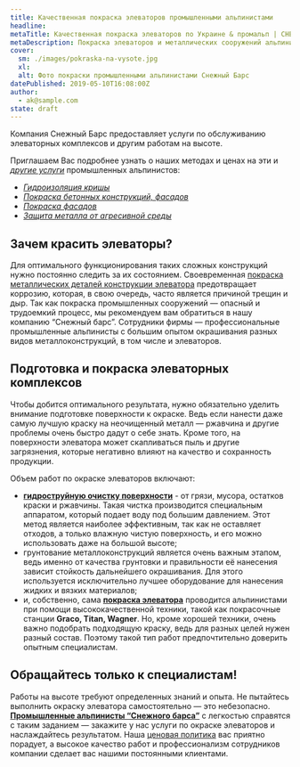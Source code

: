 ```yaml
---
title: Качественная покраска элеваторов промышленными альпинистами
headline:
metaTitle: Качественная покраска элеваторов по Украине & промальп | СНЕЖНЫЙ БАРС
metaDescription: Покраска элеваторов и металлических сооружений альпинистами ✓ Работаем по всей Украине ✓ Большой опыт работы ☎ +38(063) 604 29 05
cover:
  sm: ./images/pokraska-na-vysote.jpg
  xl: 
  alt: Фото покраски промышленными альпинистами Снежный Барс
datePublished: 2019-05-10T16:08:00Z
author:
  - ak@sample.com
state: draft
---
```


Компания Снежный Барс предоставляет услуги по обслуживанию элеваторных комплексов и другим работам на высоте.

Приглашаем Вас подробнее узнать о наших методах и ценах на эти и [_другие услуги_](/ru/services/) промышленных альпинистов:
- [_Гидроизоляция кришы_](/ru/services/nanesenie-specialnyx-pokrytij/) 
- [_Покраска бетонных конструкций, фасадов_](/ru/services/pokraska-betonnyh-konstrukcij/) 
- [_Покраска фасадов_](/ru/services/pokraska-fasada/) 
- [_Защита металла от агресивной среды_](/ru/tipy-obektov/rezervuary-dlya-zhidkostej/)


## Зачем красить элеваторы?

Для оптимального функционирования таких сложных конструкций нужно постоянно следить за их состоянием. Своевременная [покраска металлических деталей конструкции элеватора](/ru/services/pokraska-metalla/) предотвращает коррозию, которая, в свою очередь, часто является причиной трещин и дыр. Так как покраска промышленных сооружений — опасный и трудоемкий процесс, мы рекомендуем вам обратиться в нашу компанию “Снежный барс”. Сотрудники фирмы — профессиональные промышленные альпинисты с большим опытом окрашивания разных видов металлоконструкций, в том числе и элеваторов.  

## Подготовка и покраска элеваторных комплексов

Чтобы добится оптимального результата, нужно обязательно уделить внимание подготовке поверхности к окраске. Ведь если нанести даже самую лучшую краску на неочищенный металл — ржавчина и другие проблемы очень быстро дадут о себе знать. Кроме того, на поверхности элеватора может скапливаться пыль и другие загрязнения, которые негативно влияют на качество и сохранность продукции.

Объем работ по окраске элеваторов включают:

- [**гидроструйную очистку поверхности**](/ru/blog/preimushhestva-gidrostrujnoj-ochistki-metallokonstrukcij/) - от грязи, мусора, остатков краски и ржавчины. Такая чистка производится специальным аппаратом, который подает воду под большим давлением. Этот метод является наиболее эффективным, так как не оставляет отходов, а только влажную чистую поверхность, и его можно использовать даже на большой высоте;
- грунтование металлоконструкций является очень важным этапом, ведь именно от качества грунтовки и правильности её нанесения зависит стойкость дальнейшего окрашивания. Для этого используется исключительно лучшее оборудование для нанесения жидких и вязких материалов;
- и, собственно, сама [**покраска элеватора**](/ru/tipy-obektov/elevatory-promyshlennye-cexa/) проводится альпинистами при помощи высококачественной техники, такой как покрасочные станции **Graco, Titan, Wagner**. Но, кроме хорошей техники, очень важно подобрать подходящую краску, ведь для разных целей нужен разный состав. Поэтому такой тип работ предпочтительно доверить опытным специалистам.

## Обращайтесь только к специалистам!

Работы на высоте требуют определенных знаний и опыта. Не пытайтесь выполнить окраску элеватора самостоятельно — это небезопасно. [**Промышленные альпинисты “Снежного барса”**](/ru/) с легкостью справятся с таким заданием — закажите у нас услуги по окраске элеваторов и наслаждайтесь результатом. Наша [ценовая политика](/ru/prajs/) вас приятно порадует, а высокое качество работ и профессионализм сотрудников компании сделает вас нашими постоянными клиентами.
